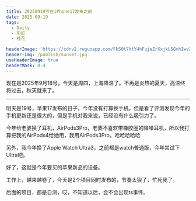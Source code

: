 ```yaml
---
title: 20250919写在iPhone17发布之前
date: 2025-09-19
tags:
  - Daily
  - 彩虹
  - 桂花

headerImage: 'https://cdnv2.ruguoapp.com/FkS0t7XtY4hFujeZrXxjkLSGvhIwv3.jpg'
header-img: /publish/sunset.jpg
useHeaderImage: true
headerMask: 0.4
---
```


现在是2025年9月18号，今天是周四，上海降温了。不再是炎热的夏天，高温终将过去，秋天就来了。

---

明天是19号，苹果17发布的日子，今年没有打算换手机，但是看了评测发现今年的手机更新还是很大的，但是手机对我来说，已经没有什么吸引力了。

今年给老婆换了耳机，AirPods3Pro，老婆不喜欢带橡胶圈的降噪耳机，所以我打算把我的AirPods4给她用，我用AirPods3Pro。哈哈哈哈哈

另外，我今年换了Apple Watch Ultra3，之前都是watch普通版，今年尝试下Ultra吧。

好了，这就是今年要买的苹果新品的设备。

工作上，越来越卷了，今天是2个项目同时发布的，节奏太狠了，忙死我了。

后面的项目，都是自测，哎，不知道以后，会不会出现ts事件。

